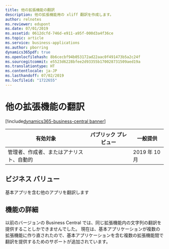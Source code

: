 ```yaml
---
title: 他の拡張機能の翻訳
description: 他の拡張機能用の xliff 翻訳を作成します。
author: relnotes
ms.reviewer: edupont
ms.date: 07/01/2019
ms.assetid: 0612dcfd-746d-e911-a95f-000d3a4f36ce
ms.topic: article
ms.service: business-applications
ms.author: pborring
dynamics365pdf: true
ms.openlocfilehash: 8b6cecbf94b053172ad22aac0f491473b5a2c24f
ms.sourcegitcommit: e5523d6228bfee2d93355b170028731509aed19a
ms.translationtype: HT
ms.contentlocale: ja-JP
ms.lasthandoff: 07/02/2019
ms.locfileid: "1722655"
---
```

# <a name="translating-other-extensions"></a>他の拡張機能の翻訳
[!include[dynamics365-business-central banner](../includes/dynamics365-business-central.md)]

| 有効対象    |  パブリック プレビュー | 一般提供 | 
| ---------- | ---------- |---------- |
|管理者、作成者、またはアナリスト、自動的|| 2019 年 10 月|


## <a name="business-value"></a>ビジネス バリュー
<!-- bv start -->
基本アプリを含む他のアプリを翻訳します
<!-- bv end -->



## <a name="feature-details"></a>機能の詳細
<!--feature detail start -->
以前のバージョンの Business Central では、同じ拡張機能内の文字列の翻訳を提供することしかできませんでした。 現在は、基本アプリケーションが複数の拡張機能に作り直されたので、基本アプリケーションを含む複数の拡張機能間で翻訳を提供するためのサポートが追加されています。
<!--feature detail end -->










